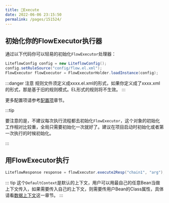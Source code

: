 ```yaml
---
title: 🛫Execute
date: 2022-06-06 23:15:50
permalink: /pages/151524/
---
```


## 初始化你的FlowExecutor执行器

通过以下代码你可以轻易的初始化`FlowExecutor`处理器：

```java
LiteflowConfig config = new LiteflowConfig();
config.setRuleSource("config/flow.el.xml");
FlowExecutor flowExecutor = FlowExecutorHolder.loadInstance(config);
```

:::danger 注意
规则文件须定义成xxxx.el.xml的形式，如果你定义成了xxxx.xml的形式，那是基于旧的规则模式。EL形式的规则将不生效。
:::

更多配置项请参考[配置项](/pages/b5065a/)章节。

:::tip

要注意的是，不建议每次执行流程都去初始化`FlowExecutor`，这个对象的初始化工作相对比较重，全局只需要初始化一次就好了。建议在项目启动时初始化或者第一次执行的时候初始化。

:::

## 用FlowExecutor执行

```java
LiteflowResponse response = flowExecutor.execute2Resp("chain1", "arg");
```

::: tip
这个`DefaultContext`是默认的上下文，用户可以用最自己的任意Bean当做上下文传入，如果需要传入自己的上下文，则需要传用户Bean的Class属性，具体请看[数据上下文](/pages/74b4bf/)这一章节。
:::
